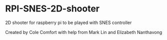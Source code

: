 # RPI-SNES-2D-shooter
2D shooter for raspberry pi to be played with SNES controller 

Created by Cole Comfort with help from Mark Lin and Elizabeth Nanthavong
